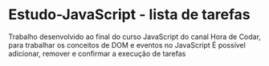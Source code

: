 # Estudo-JavaScript - lista de tarefas
Trabalho desenvolvido ao final do curso JavaScript do canal Hora de Codar, para trabalhar os conceitos de DOM e eventos no JavaScript
É possível adicionar, remover e confirmar a execução de tarefas
